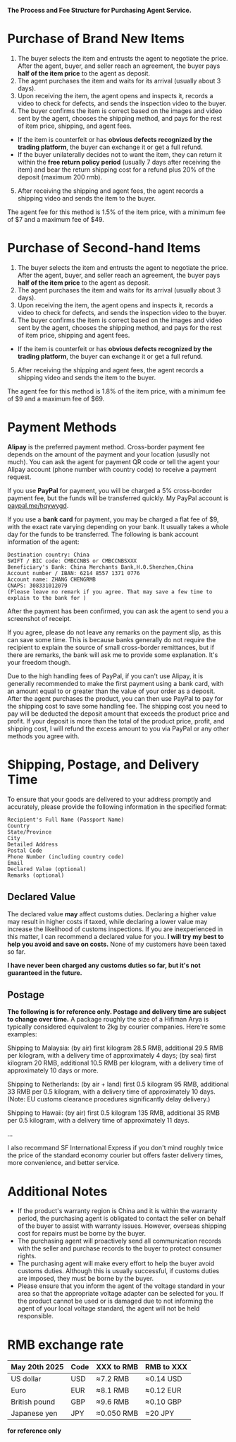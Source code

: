**The Process and Fee Structure for Purchasing Agent Service.**

# Purchase of Brand New Items

1. The buyer selects the item and entrusts the agent to negotiate the price. After the agent, buyer, and seller reach an agreement, the buyer pays **half of the item price** to the agent as deposit.
2. The agent purchases the item and waits for its arrival (usually about 3 days).
3. Upon receiving the item, the agent opens and inspects it, records a video to check for defects, and sends the inspection video to the buyer.
4. The buyer confirms the item is correct based on the images and video sent by the agent, chooses the shipping method, and pays for the rest of item price, shipping, and agent fees.

- If the item is counterfeit or has **obvious defects recognized by the trading platform**, the buyer can exchange it or get a full refund.
- If the buyer unilaterally decides not to want the item, they can return it within the **free return policy period** (usually 7 days after receiving the item) and bear the return shipping cost for a refund plus 20% of the deposit (maximum 200 rmb).

5. After receiving the shipping and agent fees, the agent records a shipping video and sends the item to the buyer.

The agent fee for this method is 1.5% of the item price, with a minimum fee of \$7 and a maximum fee of \$49.

# Purchase of Second-hand Items

1. The buyer selects the item and entrusts the agent to negotiate the price. After the agent, buyer, and seller reach an agreement, the buyer pays **half of the item price** to the agent as deposit.
2. The agent purchases the item and waits for its arrival (usually about 3 days).
3. Upon receiving the item, the agent opens and inspects it, records a video to check for defects, and sends the inspection video to the buyer.
4. The buyer confirms the item is correct based on the images and video sent by the agent, chooses the shipping method, and pays for the rest of item price, shipping and agent fees.

- If the item is counterfeit or has **obvious defects recognized by the trading platform**, the buyer can exchange it or get a full refund.

5. After receiving the shipping and agent fees, the agent records a shipping video and sends the item to the buyer.

The agent fee for this method is 1.8% of the item price, with a minimum fee of \$9 and a maximum fee of \$69.

# Payment Methods

**Alipay** is the preferred payment method. Cross-border payment fee depends on the amount of the payment and your location (ususlly not much). You can ask the agent for payment QR code or tell the agent your Alipay account (phone number with country code) to receive a payment request.

If you use **PayPal** for payment, you will be charged a 5% cross-border payment fee, but the funds will be transferred quickly. My PayPal account is [paypal.me/hqywygd](https://paypal.me/hqywygd).

If you use a **bank card** for payment, you may be charged a flat fee of $9, with the exact rate varying depending on your bank. It usually takes a whole day for the funds to be transferred. The following is bank account information of the agent:

```
Destination country: China
SWIFT / BIC code: CMBCCNBS or CMBCCNBSXXX
Beneficiary's Bank: China Merchants Bank,H.0.Shenzhen,China
Account number / IBAN: 6214 8557 1371 0776
Account name: ZHANG CHENGRMB
CNAPS: 308331012079
(Please leave no remark if you agree. That may save a few time to explain to the bank for )
```

After the payment has been confirmed, you can ask the agent to send you a screenshot of receipt.

If you agree, please do not leave any remarks on the payment slip, as this can save some time. This is because banks generally do not require the recipient to explain the source of small cross-border remittances, but if there are remarks, the bank will ask me to provide some explanation. It's your freedom though.

Due to the high handling fees of PayPal, if you can't use Alipay, it is generally recommended to make the first payment using a bank card, with an amount equal to or greater than the value of your order as a deposit. After the agent purchases the product, you can then use PayPal to pay for the shipping cost to save some handling fee. The shipping cost you need to pay will be deducted the deposit amount that exceeds the product price and profit. If your deposit is more than the total of the product price, profit, and shipping cost, I will refund the excess amount to you via PayPal or any other methods you agree with.

# Shipping, Postage, and Delivery Time

To ensure that your goods are delivered to your address promptly and accurately, please provide the following information in the specified format:

```
Recipient's Full Name (Passport Name)
Country
State/Province
City
Detailed Address
Postal Code
Phone Number (including country code)
Email
Declared Value (optional)
Remarks (optional)
```

## Declared Value

The declared value **may** affect customs duties. Declaring a higher value may result in higher costs if taxed, while declaring a lower value may increase the likelihood of customs inspections. If you are inexperienced in this matter, I can recommend a declared value for you. **I will try my best to help you avoid and save on costs.** None of my customers have been taxed so far.

**I have never been charged any customs duties so far, but it's not guaranteed in the future.**

## Postage

**The following is for reference only. Postage and delivery time are subject to change over time.** A package roughly the size of a Hifiman Arya is typically considered equivalent to 2kg by courier companies. Here're some examples:

Shipping to Malaysia: (by air) first kilogram 28.5 RMB, additional 29.5 RMB per kilogram, with a delivery time of approximately 4 days; (by sea) first kilogram 20 RMB, additional 10.5 RMB per kilogram, with a delivery time of approximately 10 days or more.

Shipping to Netherlands: (by air + land) first 0.5 kilogram 95 RMB, additional 33 RMB per 0.5 kilogram, with a delivery time of approximately 10 days. (Note: EU customs clearance procedures significantly delay delivery.)

Shipping to Hawaii: (by air) first 0.5 kilogram 135 RMB, additional 35 RMB per 0.5 kilogram, with a delivery time of approximately 11 days.

...

I also recommand SF International Express if you don't mind roughly twice the price of the standard economy courier but offers faster delivery times, more convenience, and better service.

# Additional Notes

- If the product's warranty region is China and it is within the warranty period, the purchasing agent is obligated to contact the seller on behalf of the buyer to assist with warranty issues. However, overseas shipping cost for repairs must be borne by the buyer.
- The purchasing agent will proactively send all communication records with the seller and purchase records to the buyer to protect consumer rights.
- The purchasing agent will make every effort to help the buyer avoid customs duties. Although this is usually successful, if customs duties are imposed, they must be borne by the buyer.
- Please ensure that you inform the agent of the voltage standard in your area so that the appropriate voltage adapter can be selected for you. If the product cannot be used or is damaged due to not informing the agent of your local voltage standard, the agent will not be held responsible.

# RMB exchange rate

| May 20th 2025 | Code | XXX to RMB | RMB to XXX |
| ------------- | ---- | ---------- | ---------- |
| US dollar     | USD  | ≈7.2 RMB   | ≈0.14 USD  |
| Euro          | EUR  | ≈8.1 RMB   | ≈0.12 EUR  |
| British pound | GBP  | ≈9.6 RMB   | ≈0.10 GBP  |
| Japanese yen  | JPY  | ≈0.050 RMB | ≈20 JPY    |

**for reference only**
